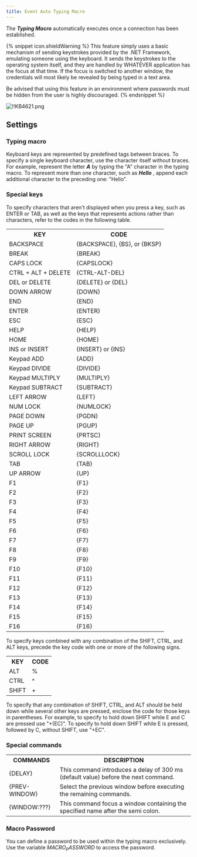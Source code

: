 ```yaml
---
title: Event Auto Typing Macro
---
```

The ***Typing Macro*** automatically executes once a connection has been established.  

{% snippet icon.shieldWarning %}
This feature simply uses a basic mechanism of sending keystrokes provided by the .NET Framework, emulating someone using the keyboard. It sends the keystrokes to the operating system itself, and they are handled by WHATEVER application has the focus at that time. If the focus is switched to another window, the credentials will most likely be revealed by being typed in a text area.  

Be advised that using this feature in an environment where passwords must be hidden from the user is highly discouraged.
{% endsnippet %}  

![!!KB4621.png](https://webdevolutions.azureedge.net/docs/en/kb/KB4621.png)
## Settings
### Typing macro
Keyboard keys are represented by predefined tags between braces. To specify a single keyboard character, use the character itself without braces. For example, represent the letter ***A*** by typing the "A" character in the typing macro. To represent more than one character, such as ***Hello*** , append each additional character to the preceding one: "Hello".
### Special keys
To specify characters that aren't displayed when you press a key, such as ENTER or TAB, as well as the keys that represents actions rather than characters, refer to the codes in the following table.  

<table>
	<tr>
		<th>
KEY
		</th>
		<th>
CODE
		</th>
	</tr>
	<tr>
		<td>
BACKSPACE
		</td>
		<td>
{BACKSPACE}, {BS}, or {BKSP}
		</td>
	</tr>
	<tr>
		<td>
BREAK
		</td>
		<td>
{BREAK}
		</td>
	</tr>
	<tr>
		<td>
CAPS LOCK
		</td>
		<td>
{CAPSLOCK}
		</td>
	</tr>
	<tr>
		<td>
CTRL + ALT + DELETE
		</td>
		<td>
{CTRL-ALT-DEL}
		</td>
	</tr>
	<tr>
		<td>
DEL or DELETE
		</td>
		<td>
{DELETE} or {DEL}
		</td>
	</tr>
	<tr>
		<td>
DOWN ARROW
		</td>
		<td>
{DOWN}
		</td>
	</tr>
	<tr>
		<td>
END
		</td>
		<td>
{END}
		</td>
	</tr>
	<tr>
		<td>
ENTER
		</td>
		<td>
{ENTER}
		</td>
	</tr>
	<tr>
		<td>
ESC
		</td>
		<td>
{ESC}
		</td>
	</tr>
	<tr>
		<td>
HELP
		</td>
		<td>
{HELP}
		</td>
	</tr>
	<tr>
		<td>
HOME
		</td>
		<td>
{HOME}
		</td>
	</tr>
	<tr>
		<td>
INS or INSERT
		</td>
		<td>
{INSERT} or {INS}
		</td>
	</tr>
	<tr>
		<td>
Keypad ADD
		</td>
		<td>
{ADD}
		</td>
	</tr>
	<tr>
		<td>
Keypad DIVIDE
		</td>
		<td>
{DIVIDE}
		</td>
	</tr>
	<tr>
		<td>
Keypad MULTIPLY
		</td>
		<td>
{MULTIPLY}
		</td>
	</tr>
	<tr>
		<td>
Keypad SUBTRACT
		</td>
		<td>
{SUBTRACT}
		</td>
	</tr>
	<tr>
		<td>
LEFT ARROW
		</td>
		<td>
{LEFT}
		</td>
	</tr>
	<tr>
		<td>
NUM LOCK
		</td>
		<td>
{NUMLOCK}
		</td>
	</tr>
	<tr>
		<td>
PAGE DOWN
		</td>
		<td>
{PGDN}
		</td>
	</tr>
	<tr>
		<td>
PAGE UP
		</td>
		<td>
{PGUP}
		</td>
	</tr>
	<tr>
		<td>
PRINT SCREEN
		</td>
		<td>
{PRTSC}
		</td>
	</tr>
	<tr>
		<td>
RIGHT ARROW
		</td>
		<td>
{RIGHT}
		</td>
	</tr>
	<tr>
		<td>
SCROLL LOCK
		</td>
		<td>
{SCROLLLOCK}
		</td>
	</tr>
	<tr>
		<td>
TAB
		</td>
		<td>
{TAB}
		</td>
	</tr>
	<tr>
		<td>
UP ARROW
		</td>
		<td>
{UP}
		</td>
	</tr>
	<tr>
		<td>
F1
		</td>
		<td>
{F1}
		</td>
	</tr>
	<tr>
		<td>
F2
		</td>
		<td>
{F2}
		</td>
	</tr>
	<tr>
		<td>
F3
		</td>
		<td>
{F3}
		</td>
	</tr>
	<tr>
		<td>
F4
		</td>
		<td>
{F4}
		</td>
	</tr>
	<tr>
		<td>
F5
		</td>
		<td>
{F5}
		</td>
	</tr>
	<tr>
		<td>
F6
		</td>
		<td>
{F6}
		</td>
	</tr>
	<tr>
		<td>
F7
		</td>
		<td>
{F7}
		</td>
	</tr>
	<tr>
		<td>
F8
		</td>
		<td>
{F8}
		</td>
	</tr>
	<tr>
		<td>
F9
		</td>
		<td>
{F9}
		</td>
	</tr>
	<tr>
		<td>
F10
		</td>
		<td>
{F10}
		</td>
	</tr>
	<tr>
		<td>
F11
		</td>
		<td>
{F11}
		</td>
	</tr>
	<tr>
		<td>
F12
		</td>
		<td>
{F12}
		</td>
	</tr>
	<tr>
		<td>
F13
		</td>
		<td>
{F13}
		</td>
	</tr>
	<tr>
		<td>
F14
		</td>
		<td>
{F14}
		</td>
	</tr>
	<tr>
		<td>
F15
		</td>
		<td>
{F15}
		</td>
	</tr>
	<tr>
		<td>
F16
		</td>
		<td>
{F16}
		</td>
	</tr>
</table>

To specify keys combined with any combination of the SHIFT, CTRL, and ALT keys, precede the key code with one or more of the following signs.  

<table>
	<tr>
		<th>
KEY
		</th>
		<th>
CODE
		</th>
	</tr>
	<tr>
		<td>
ALT
		</td>
		<td>
%
		</td>
	</tr>
	<tr>
		<td>
CTRL
		</td>
		<td>
^
		</td>
	</tr>
	<tr>
		<td>
SHIFT
		</td>
		<td>
+
		</td>
	</tr>
</table>

To specify that any combination of SHIFT, CTRL, and ALT should be held down while several other keys are pressed, enclose the code for those keys in parentheses. For example, to specify to hold down SHIFT while E and C are pressed use "+(EC)". To specify to hold down SHIFT while E is pressed, followed by C, without SHIFT, use "+EC".  

### Special commands
<table>
	<tr>
		<th>
COMMANDS
		</th>
		<th>
DESCRIPTION
		</th>
	</tr>
	<tr>
		<td>
{DELAY}
		</td>
		<td>
This command introduces a delay of 300 ms (default value) before the next command.
		</td>
	</tr>
	<tr>
		<td>
{PREV-WINDOW}
		</td>
		<td>
Select the previous window before executing the remaining commands.
		</td>
	</tr>
	<tr>
		<td>
{WINDOW:???}
		</td>
		<td>
This command focus a window containing the specified name after the semi colon.
		</td>
	</tr>
</table>

### Macro Password
You can define a password to be used within the typing macro exclusively. Use the variable $MACRO_PASSWORD$ to access the password.

